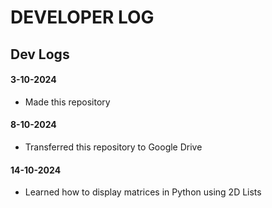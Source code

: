 # DEVELOPER LOG
## Dev Logs

#### 3-10-2024
- Made this repository
#### 8-10-2024
- Transferred this repository to Google Drive
#### 14-10-2024
- Learned how to display matrices in Python using 2D Lists